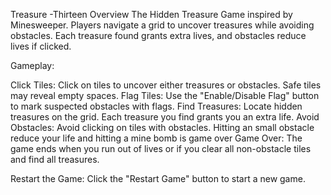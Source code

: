  Treasure -Thirteen
Overview
The Hidden Treasure Game  inspired by Minesweeper. Players navigate a grid to uncover treasures while avoiding obstacles. Each treasure found grants extra lives, and obstacles reduce lives if clicked. 

Gameplay:

Click Tiles: Click on tiles to uncover either treasures or obstacles. Safe tiles may reveal empty spaces.
Flag Tiles: Use the "Enable/Disable Flag" button to mark suspected obstacles with flags.
Find Treasures: Locate hidden treasures on the grid. Each treasure you find grants you an extra life.
Avoid Obstacles: Avoid clicking on tiles with obstacles. Hitting an small obstacle reduce your life and hitting a mine bomb is game over
Game Over: The game ends when you run out of lives or if you clear all non-obstacle tiles and find all treasures.

Restart the Game: Click the "Restart Game" button to start a new game.
